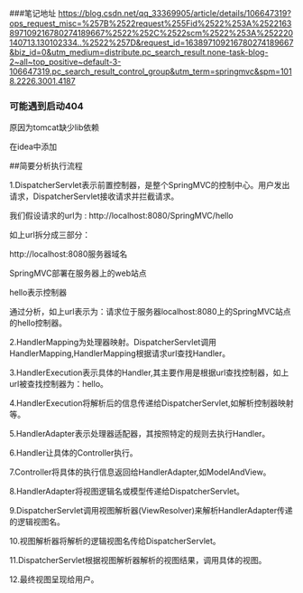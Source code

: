 ###笔记地址
https://blog.csdn.net/qq_33369905/article/details/106647319?ops_request_misc=%257B%2522request%255Fid%2522%253A%2522163897109216780274189667%2522%252C%2522scm%2522%253A%252220140713.130102334..%2522%257D&request_id=163897109216780274189667&biz_id=0&utm_medium=distribute.pc_search_result.none-task-blog-2~all~top_positive~default-3-106647319.pc_search_result_control_group&utm_term=springmvc&spm=1018.2226.3001.4187

### 可能遇到启动404

原因为tomcat缺少lib依赖

在idea中添加



##简要分析执行流程

1.DispatcherServlet表示前置控制器，是整个SpringMVC的控制中心。用户发出请求，DispatcherServlet接收请求并拦截请求。

我们假设请求的url为 : http://localhost:8080/SpringMVC/hello


如上url拆分成三部分：

http://localhost:8080服务器域名

SpringMVC部署在服务器上的web站点

hello表示控制器

通过分析，如上url表示为：请求位于服务器localhost:8080上的SpringMVC站点的hello控制器。

2.HandlerMapping为处理器映射。DispatcherServlet调用HandlerMapping,HandlerMapping根据请求url查找Handler。

3.HandlerExecution表示具体的Handler,其主要作用是根据url查找控制器，如上url被查找控制器为：hello。

4.HandlerExecution将解析后的信息传递给DispatcherServlet,如解析控制器映射等。

5.HandlerAdapter表示处理器适配器，其按照特定的规则去执行Handler。

6.Handler让具体的Controller执行。

7.Controller将具体的执行信息返回给HandlerAdapter,如ModelAndView。

8.HandlerAdapter将视图逻辑名或模型传递给DispatcherServlet。

9.DispatcherServlet调用视图解析器(ViewResolver)来解析HandlerAdapter传递的逻辑视图名。

10.视图解析器将解析的逻辑视图名传给DispatcherServlet。

11.DispatcherServlet根据视图解析器解析的视图结果，调用具体的视图。

12.最终视图呈现给用户。